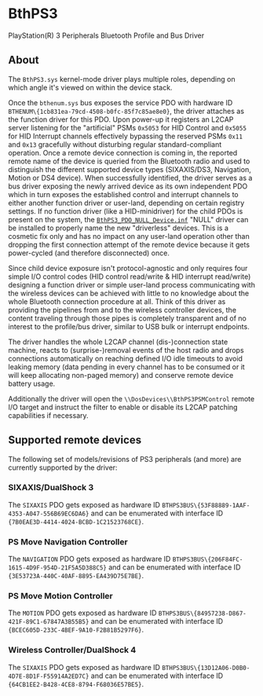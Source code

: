 # BthPS3

PlayStation(R) 3 Peripherals Bluetooth Profile and Bus Driver

## About

The `BthPS3.sys` kernel-mode driver plays multiple roles, depending on which angle it's viewed on within the device stack.

Once the `bthenum.sys` bus exposes the service PDO with hardware ID `BTHENUM\{1cb831ea-79cd-4508-b0fc-85f7c85ae8e0}`, the driver attaches as the function driver for this PDO. Upon power-up it registers an L2CAP server listening for the "artificial" PSMs `0x5053` for HID Control and `0x5055` for HID Interrupt channels effectively bypassing the reserved PSMs `0x11` and `0x13` gracefully without disturbing regular standard-compliant operation. Once a remote device connection is coming in, the reported remote name of the device is queried from the Bluetooth radio and used to distinguish the different supported device types (SIXAXIS/DS3, Navigation, Motion or DS4 device). When successfully identified, the driver serves as a bus driver exposing the newly arrived device as its own independent PDO which in turn exposes the established control and interrupt channels to either another function driver or user-land, depending on certain registry settings. If no function driver (like a HID-minidriver) for the child PDOs is present on the system, the [`BthPS3_PDO_NULL_Device.inf`](./BthPS3_PDO_NULL_Device.inf) "NULL" driver can be installed to properly name the new "driverless" devices. This is a cosmetic fix only and has no impact on any user-land operation other than dropping the first connection attempt of the remote device because it gets power-cycled (and therefore disconnected) once.

Since child device exposure isn't protocol-agnostic and only requires four simple I/O control codes (HID control read/write & HID interrupt read/write) designing a function driver or simple user-land process communicating with the wireless devices can be achieved with little to no knowledge about the whole Bluetooth connection procedure at all. Think of this driver as providing the pipelines from and to the wireless controller devices, the content traveling through those pipes is completely transparent and of no interest to the profile/bus driver, similar to USB bulk or interrupt endpoints.

The driver handles the whole L2CAP channel (dis-)connection state machine, reacts to (surprise-)removal events of the host radio and drops connections automatically on reaching defined I/O idle timeouts to avoid leaking memory (data pending in every channel has to be consumed or it will keep allocating non-paged memory) and conserve remote device battery usage.

Additionally the driver will open the `\\DosDevices\\BthPS3PSMControl` remote I/O target and instruct the filter to enable or disable its L2CAP patching capabilities if necessary.

## Supported remote devices

The following set of models/revisions of PS3 peripherals (and more) are currently supported by the driver:

### SIXAXIS/DualShock 3

The `SIXAXIS` PDO gets exposed as hardware ID `BTHPS3BUS\{53F88889-1AAF-4353-A047-556B69EC6DA6}` and can be enumerated with interface ID `{7B0EAE3D-4414-4024-BCBD-1C21523768CE}`.

### PS Move Navigation Controller

The `NAVIGATION` PDO gets exposed as hardware ID `BTHPS3BUS\{206F84FC-1615-4D9F-954D-21F5A5D388C5}` and can be enumerated with interface ID `{3E53723A-440C-40AF-8895-EA439D75E7BE}`.

### PS Move Motion Controller

The `MOTION` PDO gets exposed as hardware ID `BTHPS3BUS\{84957238-D867-421F-89C1-67847A3B55B5}` and can be enumerated with interface ID `{BCEC605D-233C-4BEF-9A10-F2B81B5297F6}`.

### Wireless Controller/DualShock 4

The `SIXAXIS` PDO gets exposed as hardware ID `BTHPS3BUS\{13D12A06-D0B0-4D7E-8D1F-F55914A2ED7C}` and can be enumerated with interface ID `{64CB1EE2-B428-4CE8-8794-F68036E57BE5}`.
